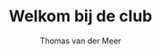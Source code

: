 ---
title: "Welkom bij de club"
author: "Thomas van der Meer"
isbn: ""
isbn13: "9789492928733"
rating: "5"
publisher: "Pluim"
pages: "160"
publishYear: "2019"
read: "2020"
goodreads_id: "49863545"
---